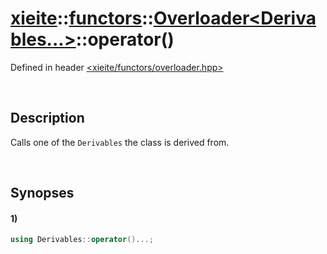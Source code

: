 # [xieite](../../../../../../xieite.md)\:\:[functors](../../../../../../functors.md)\:\:[Overloader\<Derivables...\>](../../../../overloader.md)\:\:operator\(\)
Defined in header [<xieite/functors/overloader.hpp>](../../../../../../../include/xieite/functors/overloader.hpp)

&nbsp;

## Description
Calls one of the `Derivables` the class is derived from.

&nbsp;

## Synopses
#### 1)
```cpp
using Derivables::operator()...;
```
